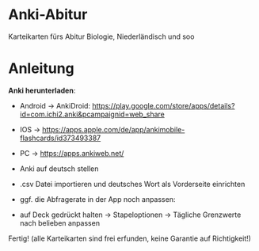 # Anki-Abitur
Karteikarten fürs Abitur Biologie, Niederländisch und soo


# Anleitung
**Anki herunterladen**: 
- Android -> AnkiDroid: https://play.google.com/store/apps/details?id=com.ichi2.anki&pcampaignid=web_share
- IOS -> https://apps.apple.com/de/app/ankimobile-flashcards/id373493387
- PC -> https://apps.ankiweb.net/

- Anki auf deutsch stellen

- .csv Datei importieren und deutsches Wort als Vorderseite einrichten


- ggf. die Abfragerate in der App noch anpassen:
- auf Deck gedrückt halten  -> Stapeloptionen -> Tägliche Grenzwerte nach belieben anpassen

Fertig!
(alle Karteikarten sind frei erfunden, keine Garantie auf Richtigkeit!)
